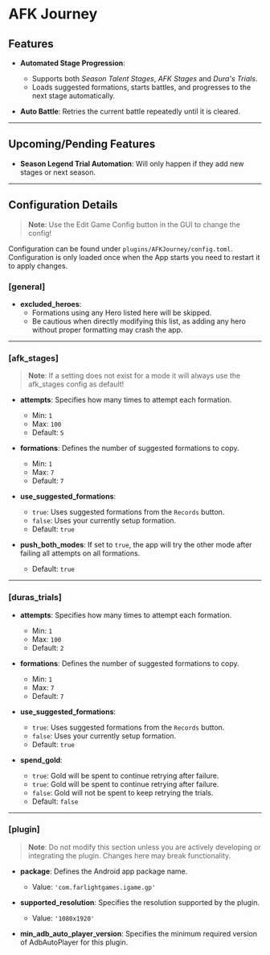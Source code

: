 # AFK Journey

## Features
- **Automated Stage Progression**: 
  - Supports both *Season Talent Stages*, *AFK Stages* and *Dura's Trials*.
  - Loads suggested formations, starts battles, and progresses to the next stage automatically.

- **Auto Battle**: Retries the current battle repeatedly until it is cleared.

---

## Upcoming/Pending Features
- **Season Legend Trial Automation**: Will only happen if they add new stages or next season.

---

## Configuration Details
> **Note**: Use the Edit Game Config button in the GUI to change the config!

Configuration can be found under `plugins/AFKJourney/config.toml`.  
Configuration is only loaded once when the App starts you need to restart it to apply changes.

### [general]

- **excluded_heroes**:  
  - Formations using any Hero listed here will be skipped.
  - Be cautious when directly modifying this list, as adding any hero without proper formatting may crash the app.

---

### [afk_stages]
> **Note**: If a setting does not exist for a mode it will always use the afk_stages config as default!

- **attempts**: Specifies how many times to attempt each formation.
  - Min: `1`
  - Max: `100`
  - Default: `5`

- **formations**: Defines the number of suggested formations to copy.
  - Min: `1`
  - Max: `7`
  - Default: `7`

- **use_suggested_formations**: 
  - `true`: Uses suggested formations from the `Records` button.
  - `false`: Uses your currently setup formation.
  - Default: `true`

- **push_both_modes**: If set to `true`, the app will try the other mode after failing all attempts on all formations.
  - Default: `true`

---

### [duras_trials]

- **attempts**: Specifies how many times to attempt each formation.
  - Min: `1`
  - Max: `100`
  - Default: `2`

- **formations**: Defines the number of suggested formations to copy.
  - Min: `1`
  - Max: `7`
  - Default: `7`

- **use_suggested_formations**: 
  - `true`: Uses suggested formations from the `Records` button.
  - `false`: Uses your currently setup formation.
  - Default: `true`

- **spend_gold**: 
  - `true`: Gold will be spent to continue retrying after failure.
  - `true`: Gold will be spent to continue retrying after failure.
  - `false`: Gold will not be spent to keep retrying the trials.
  - Default: `false`

---

### [plugin]

> **Note**: Do not modify this section unless you are actively developing or integrating the plugin. Changes here may break functionality.

- **package**: Defines the Android app package name.
  - Value: `'com.farlightgames.igame.gp'`

- **supported_resolution**: Specifies the resolution supported by the plugin.
  - Value: `'1080x1920'`

- **min_adb_auto_player_version**: Specifies the minimum required version of AdbAutoPlayer for this plugin.

